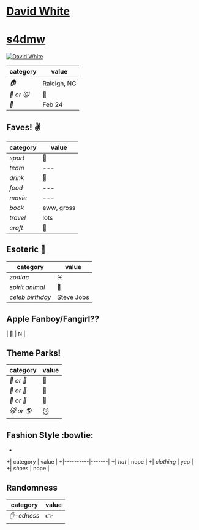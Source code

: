 # [David White](https://github.com/s4dmw)
# [s4dmw](https://github.com/s4dmw)
 [![David White](https://avatars0.githubusercontent.com/u/13879097?v=3&s=460)](https://github.com/s4dmw)

| category | value |
|-----------|-------|
| _:house:_ | Raleigh, NC|
| _:dog: or :cat:_ | :dog: |
| _:birthday:_ | Feb 24 |

## Faves! :v:

| category | value |
|----------|--------|
| _sport_  | :football:  |
| _team_   | --- |
| _drink_  | :beer:|
| _food_   | --- |
| _movie_  | --- |
| _book_  | eww, gross |
| _travel_ | lots |
| _craft_  | :beer: |

## Esoteric :crystal_ball:

| category | value |
|----------|-------|
| _zodiac_ | :pisces: |
| _spirit animal_ | :dog: |
| _celeb birthday_ | Steve Jobs |

## Apple Fanboy/Fangirl??
| :iphone: | N |

## Theme Parks!
| category | value |
|----------|--------|
| _:ferris_wheel: or :roller_coaster:_ | :roller_coaster: |
| _:monorail: or :bus:_ | :car: |
| _:poultry_leg: or :hamburger:_ | :pizza: |
| _:mouse: or :earth_americas:_| :mouse: |

## Fashion Style :bowtie:
+
+| category | value |
+|----------|-------|
+| _hat_ | nope |
+| _clothing_ | yep |
+| _shoes_ | nope |

## Randomness

| category        | value                        |
|-----------------|------------------------------|
| _:hand:-edness_ |  :point_right: |
